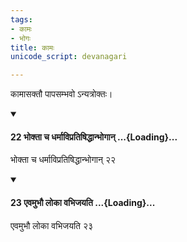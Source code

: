 ```yaml
---
tags:
- कामः
- भोगः
title: कामः
unicode_script: devanagari

---
```

कामासक्तौ पापसम्भवो ऽन्यत्रोक्तः।

<div class="js_include" newlevelforh1="4" unfilled url="/vedAH_yajuH/taittirIyam/sUtram/ApastambaH/dharma-sUtram/vishvAsa-prastutiH/2/08/20/22_bhoktA_cha_dharmAvipratiShiddhAnbhogAn.md">
<details open><summary><h4>22 भोक्ता च धर्माविप्रतिषिद्धान्भोगान् ...{Loading}...</h4></summary>

भोक्ता च धर्माविप्रतिषिद्धान्भोगान् २२
</details>
</div>
<div class="js_include" newlevelforh1="4" unfilled url="/vedAH_yajuH/taittirIyam/sUtram/ApastambaH/dharma-sUtram/vishvAsa-prastutiH/2/08/20/23_evamubhau_lokA_vabhijayati.md">
<details open><summary><h4>23 एवमुभौ लोका वभिजयति ...{Loading}...</h4></summary>

एवमुभौ लोका वभिजयति २३
</details>
</div>
